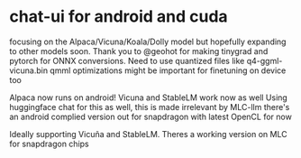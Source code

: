 # chat-ui for android and cuda
focusing on the Alpaca/Vicuna/Koala/Dolly model but hopefully expanding to other models soon. Thank you to @geohot for making tinygrad and pytorch for ONNX conversions. Need to use quantized files like q4-ggml-vicuna.bin qmml optimizations might be important for finetuning on device too

Alpaca now runs on android! Vicuna and StableLM work now as well
Using huggingface chat for this as well, this is made irrelevant by MLC-llm there's an android complied version out for snapdragon with latest OpenCL for now

Ideally supporting Vicuña and StableLM. Theres a working version on MLC for snapdragon chips
